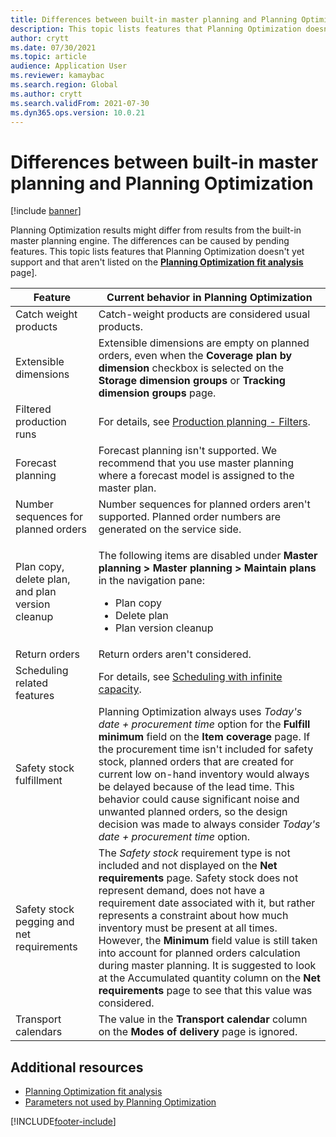 ```yaml
---
title: Differences between built-in master planning and Planning Optimization
description: This topic lists features that Planning Optimization doesn't yet support and that aren't listed on the Planning Optimization fit analysis page.
author: crytt
ms.date: 07/30/2021
ms.topic: article
audience: Application User
ms.reviewer: kamaybac
ms.search.region: Global
ms.author: crytt
ms.search.validFrom: 2021-07-30
ms.dyn365.ops.version: 10.0.21
---
```


# Differences between built-in master planning and Planning Optimization

[!include [banner](../../includes/banner.md)]

Planning Optimization results might differ from results from the built-in master planning engine. The differences can be caused by pending features. This topic lists features that Planning Optimization doesn't yet support and that aren't listed on the **[Planning Optimization fit analysis](planning-optimization-fit-analysis.md)** page].

| Feature | Current behavior in Planning Optimization |
|---|---|
| Catch weight products | Catch-weight products are considered usual products.|
| Extensible dimensions | Extensible dimensions are empty on planned orders, even when the **Coverage plan by dimension** checkbox is selected on the **Storage dimension groups** or **Tracking dimension groups** page. |
| Filtered production runs | For details, see [Production planning - Filters](production-planning.md#filters). |
| Forecast planning | Forecast planning isn't supported. We recommend that you use master planning where a forecast model is assigned to the master plan. |
| Number sequences for planned orders | Number sequences for planned orders aren't supported. Planned order numbers are generated on the service side. |
| Plan copy, delete plan, and plan version cleanup | <p>The following items are disabled under **Master planning \> Master planning \> Maintain plans** in the navigation pane:</p><ul><li>Plan copy</li><li>Delete plan</li><li>Plan version cleanup</li></ul> |
| Return orders | Return orders aren't considered. |
| Scheduling related features | For details, see [Scheduling with infinite capacity](infinite-capacity-planning.md#limitations). |
| Safety stock fulfillment | Planning Optimization always uses *Today's date + procurement time* option for the **Fulfill minimum** field on the **Item coverage** page. If the procurement time isn't included for safety stock, planned orders that are created for current low on-hand inventory would always be delayed because of the lead time. This behavior could cause significant noise and unwanted planned orders, so the design decision was made to always consider *Today's date + procurement time* option. |
| Safety stock pegging and net requirements | The *Safety stock* requirement type is not included and not displayed on the **Net requirements** page. Safety stock does not represent demand, does not have a requirement date associated with it, but rather represents a constraint about how much inventory must be present at all times. However, the **Minimum** field value is still taken into account for planned orders calculation during master planning. It is suggested to look at the Accumulated quantity column on the **Net requirements** page to see that this value was considered. |
| Transport calendars | The value in the **Transport calendar** column on the **Modes of delivery** page is ignored. |

## Additional resources

- [Planning Optimization fit analysis](planning-optimization-fit-analysis.md)
- [Parameters not used by Planning Optimization](not-used-parameters.md)

[!INCLUDE[footer-include](../../../includes/footer-banner.md)]
